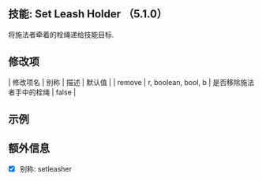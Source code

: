 技能: Set Leash Holder （5.1.0）
--------------------------

将施法者牵着的栓绳递给技能目标.

修改项
----------

| 修改项名 | 别称    | 描述                                                                                                    | 默认值 |
| remove | r, boolean, bool, b | 是否移除施法者手中的栓绳 | false |

示例
--------


额外信息
-------

- [x] 别称: setleasher